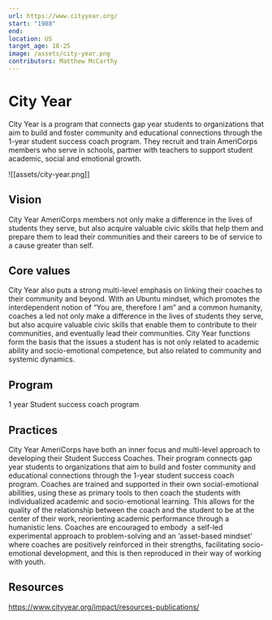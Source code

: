 ```yaml
---
url: https://www.cityyear.org/
start: "1988"
end: 
location: US
target_age: 18-25
image: /assets/city-year.png
contributors: Matthew McCarthy
---
```


# City Year 

City Year is a program that connects gap year students to organizations that aim to build and foster community and educational connections through the 1-year student success coach program. They recruit and train AmeriCorps members who serve in schools, partner with teachers to support student academic, social and emotional growth. 

![[assets/city-year.png]]

## Vision  

City Year AmeriCorps members not only make a difference in the lives of students they serve, but also acquire valuable civic skills that help them and prepare them to lead their communities and their careers to be of service to a cause greater than self.

## Core values 

City Year also puts a strong multi-level emphasis on linking their coaches to their community and beyond. With an Ubuntu mindset, which promotes the interdependent notion of “You are, therefore I am” and a common humanity, coaches a led not only make a difference in the lives of students they serve, but also acquire valuable civic skills that enable them to contribute to their communities, and eventually lead their communities. City Year functions form the basis that the issues a student has is not only related to academic ability and socio-emotional competence, but also related to community and systemic dynamics. 

## Program

1 year Student success coach program 

## Practices 

City Year AmeriCorps have both an inner focus and multi-level approach to developing their Student Success Coaches. Their program connects gap year students to organizations that aim to build and foster community and educational connections through the 1-year student success coach program. Coaches are trained and supported in their own social-emotional abilities, using these as primary tools to then coach the students with individualized academic and socio-emotional learning. This allows for the quality of the relationship between the coach and the student to be at the center of their work, reorienting academic performance through a humanistic lens. Coaches are encouraged to embody  a self-led experimental approach to problem-solving and an ‘asset-based mindset’ where coaches are positively reinforced in their strengths, facilitating socio-emotional development, and this is then reproduced in their way of working with youth.

## Resources 

https://www.cityyear.org/impact/resources-publications/